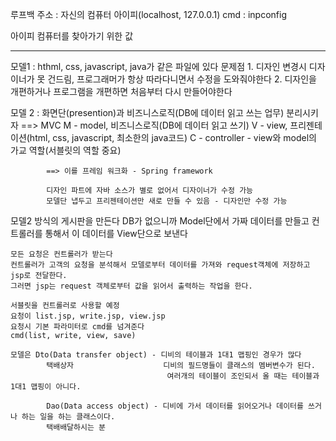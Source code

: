 루프백 주소 : 자신의 컴퓨터 아이피(localhost, 127.0.0.1)
cmd : inpconfig

아이피 컴퓨터를 찾아가기 위한 값



---------
모델1 : hthml, css, javascript, java가 같은 파일에 있다
        문제점
        1. 디자인 변경시 디자이너가 못 건드림, 프로그래머가 항상 따라다니면서 수정을 도와줘야한다
        2. 디자인을 개편하거나 프로그램을 개편하면 처음부터 다시 만들어야한다

모델 2 : 
        화면단(presention)과 비즈니스로직(DB에 데이터 읽고 쓰는 업무) 분리시키자
        ==> MVC
            M - model, 비즈니스로직(DB에 데이터 읽고 쓰기)
            V - view, 프리젠테이션(html, css, javascript, 최소한의 java코드)
            C - controller - view와 model의 가교 역할(서블릿의 역할 중요)

            ==> 이를 프레임 워크화 - Spring framework

            디자인 파트에 자바 소스가 별로 없어서 디자이너가 수정 가능
            모델단 냅두고 프리젠테이션만 새로 만들 수 있음 - 디자인만 수정 가능

모델2 방식의 게시판을 만든다 
    DB가 없으니까 Model단에서 가짜 데이터를 만들고
    컨트롤러를 통해서 이 데이터를 View단으로 보낸다

    모든 요청은 컨트롤러가 받는다
    컨트롤러가 고객의 요청을 분석해서 모델로부터 데이터를 가져와 request객체에 저장하고 jsp로 전달한다.
    그러면 jsp는 request 객체로부터 값을 읽어서 출력하는 작업을 한다.

    서블릿을 컨트롤러로 사용할 예정
    요청이 list.jsp, write.jsp, view.jsp
    요청시 기본 파라미터로 cmd를 넘겨준다
    cmd(list, write, view, save)

    모델은 Dto(Data transfer object) - 디비의 테이블과 1대1 맵핑인 경우가 많다
            택배상자                    디비의 필드명들이 클래스의 멤버변수가 된다.
                                       여러개의 테이블이 조인되서 올 때는 테이블과 1대1 맵핑이 아니다.

            Dao(Data access object) - 디비에 가서 데이터를 읽어오거나 데이터를 쓰거나 하는 일을 하는 클래스이다.
            택배배달하시는 분

